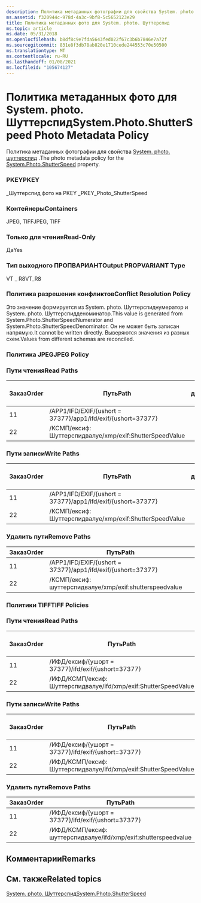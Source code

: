 ```yaml
---
description: Политика метаданных фотографии для свойства System. photo. Шуттерспид.
ms.assetid: f320944c-978d-4a3c-9bf8-5c5652123e29
title: Политика метаданных фото для System. photo. Шуттерспид
ms.topic: article
ms.date: 05/31/2018
ms.openlocfilehash: b8df8c9e7fda5643fed022f67c3b6b7846e7a72f
ms.sourcegitcommit: 831e8f3db78ab820e1710cede244553c70e50500
ms.translationtype: MT
ms.contentlocale: ru-RU
ms.lasthandoff: 01/08/2021
ms.locfileid: "105674127"
---
```

# <a name="systemphotoshutterspeed-photo-metadata-policy"></a><span data-ttu-id="b3c94-103">Политика метаданных фото для System. photo. Шуттерспид</span><span class="sxs-lookup"><span data-stu-id="b3c94-103">System.Photo.ShutterSpeed Photo Metadata Policy</span></span>

<span data-ttu-id="b3c94-104">Политика метаданных фотографии для свойства [System. photo. шуттерспид](../properties/props-system-photo-shutterspeed.md) .</span><span class="sxs-lookup"><span data-stu-id="b3c94-104">The photo metadata policy for the [System.Photo.ShutterSpeed](../properties/props-system-photo-shutterspeed.md) property.</span></span>

### <a name="pkey"></a><span data-ttu-id="b3c94-105">PKEY</span><span class="sxs-lookup"><span data-stu-id="b3c94-105">PKEY</span></span>

<span data-ttu-id="b3c94-106">\_Шуттерспид фото на PKEY \_</span><span class="sxs-lookup"><span data-stu-id="b3c94-106">PKEY\_Photo\_ShutterSpeed</span></span>

### <a name="containers"></a><span data-ttu-id="b3c94-107">Контейнеры</span><span class="sxs-lookup"><span data-stu-id="b3c94-107">Containers</span></span>

<span data-ttu-id="b3c94-108">JPEG, TIFF</span><span class="sxs-lookup"><span data-stu-id="b3c94-108">JPEG, TIFF</span></span>

### <a name="read-only"></a><span data-ttu-id="b3c94-109">Только для чтения</span><span class="sxs-lookup"><span data-stu-id="b3c94-109">Read-Only</span></span>

<span data-ttu-id="b3c94-110">Да</span><span class="sxs-lookup"><span data-stu-id="b3c94-110">Yes</span></span>

### <a name="output-propvariant-type"></a><span data-ttu-id="b3c94-111">Тип выходного ПРОПВАРИАНТ</span><span class="sxs-lookup"><span data-stu-id="b3c94-111">Output PROPVARIANT Type</span></span>

<span data-ttu-id="b3c94-112">VT \_ R8</span><span class="sxs-lookup"><span data-stu-id="b3c94-112">VT\_R8</span></span>

### <a name="conflict-resolution-policy"></a><span data-ttu-id="b3c94-113">Политика разрешения конфликтов</span><span class="sxs-lookup"><span data-stu-id="b3c94-113">Conflict Resolution Policy</span></span>

<span data-ttu-id="b3c94-114">Это значение формируется из System. photo. Шуттерспиднумератор и System. photo. Шуттерспидденоминатор.</span><span class="sxs-lookup"><span data-stu-id="b3c94-114">This value is generated from System.Photo.ShutterSpeedNumerator and System.Photo.ShutterSpeedDenominator.</span></span> <span data-ttu-id="b3c94-115">Он не может быть записан напрямую.</span><span class="sxs-lookup"><span data-stu-id="b3c94-115">It cannot be written directly.</span></span> <span data-ttu-id="b3c94-116">Выверяются значения из разных схем.</span><span class="sxs-lookup"><span data-stu-id="b3c94-116">Values from different schemas are reconciled.</span></span>

### <a name="jpeg-policy"></a><span data-ttu-id="b3c94-117">Политика JPEG</span><span class="sxs-lookup"><span data-stu-id="b3c94-117">JPEG Policy</span></span>

### <a name="read-paths"></a><span data-ttu-id="b3c94-118">Пути чтения</span><span class="sxs-lookup"><span data-stu-id="b3c94-118">Read Paths</span></span>



| <span data-ttu-id="b3c94-119">Заказ</span><span class="sxs-lookup"><span data-stu-id="b3c94-119">Order</span></span> | <span data-ttu-id="b3c94-120">Путь</span><span class="sxs-lookup"><span data-stu-id="b3c94-120">Path</span></span>                          | <span data-ttu-id="b3c94-121">Формат диска</span><span class="sxs-lookup"><span data-stu-id="b3c94-121">Disk Format</span></span> |
|-------|-------------------------------|-------------|
| <span data-ttu-id="b3c94-122">1</span><span class="sxs-lookup"><span data-stu-id="b3c94-122">1</span></span>     | <span data-ttu-id="b3c94-123">/APP1/IFD/EXIF/{ushort = 37377}</span><span class="sxs-lookup"><span data-stu-id="b3c94-123">/app1/ifd/exif/{ushort=37377}</span></span> |             |
| <span data-ttu-id="b3c94-124">2</span><span class="sxs-lookup"><span data-stu-id="b3c94-124">2</span></span>     | <span data-ttu-id="b3c94-125">/КСМП/ексиф: Шуттерспидвалуе</span><span class="sxs-lookup"><span data-stu-id="b3c94-125">/xmp/exif:ShutterSpeedValue</span></span>   |             |



 

### <a name="write-paths"></a><span data-ttu-id="b3c94-126">Пути записи</span><span class="sxs-lookup"><span data-stu-id="b3c94-126">Write Paths</span></span>



| <span data-ttu-id="b3c94-127">Заказ</span><span class="sxs-lookup"><span data-stu-id="b3c94-127">Order</span></span> | <span data-ttu-id="b3c94-128">Путь</span><span class="sxs-lookup"><span data-stu-id="b3c94-128">Path</span></span>                          | <span data-ttu-id="b3c94-129">Формат диска</span><span class="sxs-lookup"><span data-stu-id="b3c94-129">Disk Format</span></span> |
|-------|-------------------------------|-------------|
| <span data-ttu-id="b3c94-130">1</span><span class="sxs-lookup"><span data-stu-id="b3c94-130">1</span></span>     | <span data-ttu-id="b3c94-131">/APP1/IFD/EXIF/{ushort = 37377}</span><span class="sxs-lookup"><span data-stu-id="b3c94-131">/app1/ifd/exif/{ushort=37377}</span></span> |             |
| <span data-ttu-id="b3c94-132">2</span><span class="sxs-lookup"><span data-stu-id="b3c94-132">2</span></span>     | <span data-ttu-id="b3c94-133">/КСМП/ексиф: Шуттерспидвалуе</span><span class="sxs-lookup"><span data-stu-id="b3c94-133">/xmp/exif:ShutterSpeedValue</span></span>   |             |



 

### <a name="remove-paths"></a><span data-ttu-id="b3c94-134">Удалить пути</span><span class="sxs-lookup"><span data-stu-id="b3c94-134">Remove Paths</span></span>



| <span data-ttu-id="b3c94-135">Заказ</span><span class="sxs-lookup"><span data-stu-id="b3c94-135">Order</span></span> | <span data-ttu-id="b3c94-136">Путь</span><span class="sxs-lookup"><span data-stu-id="b3c94-136">Path</span></span>                          |
|-------|-------------------------------|
| <span data-ttu-id="b3c94-137">1</span><span class="sxs-lookup"><span data-stu-id="b3c94-137">1</span></span>     | <span data-ttu-id="b3c94-138">/APP1/IFD/EXIF/{ushort = 37377}</span><span class="sxs-lookup"><span data-stu-id="b3c94-138">/app1/ifd/exif/{ushort=37377}</span></span> |
| <span data-ttu-id="b3c94-139">2</span><span class="sxs-lookup"><span data-stu-id="b3c94-139">2</span></span>     | <span data-ttu-id="b3c94-140">/КСМП/ексиф: шуттерспидвалуе</span><span class="sxs-lookup"><span data-stu-id="b3c94-140">/xmp/exif:shutterspeedvalue</span></span>   |



 

### <a name="tiff-policies"></a><span data-ttu-id="b3c94-141">Политики TIFF</span><span class="sxs-lookup"><span data-stu-id="b3c94-141">TIFF Policies</span></span>

### <a name="read-paths"></a><span data-ttu-id="b3c94-142">Пути чтения</span><span class="sxs-lookup"><span data-stu-id="b3c94-142">Read Paths</span></span>



| <span data-ttu-id="b3c94-143">Заказ</span><span class="sxs-lookup"><span data-stu-id="b3c94-143">Order</span></span> | <span data-ttu-id="b3c94-144">Путь</span><span class="sxs-lookup"><span data-stu-id="b3c94-144">Path</span></span>                            | <span data-ttu-id="b3c94-145">Формат диска</span><span class="sxs-lookup"><span data-stu-id="b3c94-145">Disk Format</span></span> |
|-------|---------------------------------|-------------|
| <span data-ttu-id="b3c94-146">1</span><span class="sxs-lookup"><span data-stu-id="b3c94-146">1</span></span>     | <span data-ttu-id="b3c94-147">/ИФД/ексиф/{ушорт = 37377}</span><span class="sxs-lookup"><span data-stu-id="b3c94-147">/ifd/exif/{ushort=37377}</span></span>        |             |
| <span data-ttu-id="b3c94-148">2</span><span class="sxs-lookup"><span data-stu-id="b3c94-148">2</span></span>     | <span data-ttu-id="b3c94-149">/ИФД/КСМП/ексиф: Шуттерспидвалуе</span><span class="sxs-lookup"><span data-stu-id="b3c94-149">/ifd/xmp/exif:ShutterSpeedValue</span></span> |             |



 

### <a name="write-paths"></a><span data-ttu-id="b3c94-150">Пути записи</span><span class="sxs-lookup"><span data-stu-id="b3c94-150">Write Paths</span></span>



| <span data-ttu-id="b3c94-151">Заказ</span><span class="sxs-lookup"><span data-stu-id="b3c94-151">Order</span></span> | <span data-ttu-id="b3c94-152">Путь</span><span class="sxs-lookup"><span data-stu-id="b3c94-152">Path</span></span>                            | <span data-ttu-id="b3c94-153">Формат диска</span><span class="sxs-lookup"><span data-stu-id="b3c94-153">Disk Format</span></span> |
|-------|---------------------------------|-------------|
| <span data-ttu-id="b3c94-154">1</span><span class="sxs-lookup"><span data-stu-id="b3c94-154">1</span></span>     | <span data-ttu-id="b3c94-155">/ИФД/ексиф/{ушорт = 37377}</span><span class="sxs-lookup"><span data-stu-id="b3c94-155">/ifd/exif/{ushort=37377}</span></span>        |             |
| <span data-ttu-id="b3c94-156">2</span><span class="sxs-lookup"><span data-stu-id="b3c94-156">2</span></span>     | <span data-ttu-id="b3c94-157">/ИФД/КСМП/ексиф: Шуттерспидвалуе</span><span class="sxs-lookup"><span data-stu-id="b3c94-157">/ifd/xmp/exif:ShutterSpeedValue</span></span> |             |



 

### <a name="remove-paths"></a><span data-ttu-id="b3c94-158">Удалить пути</span><span class="sxs-lookup"><span data-stu-id="b3c94-158">Remove Paths</span></span>



| <span data-ttu-id="b3c94-159">Заказ</span><span class="sxs-lookup"><span data-stu-id="b3c94-159">Order</span></span> | <span data-ttu-id="b3c94-160">Путь</span><span class="sxs-lookup"><span data-stu-id="b3c94-160">Path</span></span>                            |
|-------|---------------------------------|
| <span data-ttu-id="b3c94-161">1</span><span class="sxs-lookup"><span data-stu-id="b3c94-161">1</span></span>     | <span data-ttu-id="b3c94-162">/ИФД/ексиф/{ушорт = 37377}</span><span class="sxs-lookup"><span data-stu-id="b3c94-162">/ifd/exif/{ushort=37377}</span></span>        |
| <span data-ttu-id="b3c94-163">2</span><span class="sxs-lookup"><span data-stu-id="b3c94-163">2</span></span>     | <span data-ttu-id="b3c94-164">/ИФД/КСМП/ексиф: шуттерспидвалуе</span><span class="sxs-lookup"><span data-stu-id="b3c94-164">/ifd/xmp/exif:shutterspeedvalue</span></span> |



 

## <a name="remarks"></a><span data-ttu-id="b3c94-165">Комментарии</span><span class="sxs-lookup"><span data-stu-id="b3c94-165">Remarks</span></span>

## <a name="related-topics"></a><span data-ttu-id="b3c94-166">См. также</span><span class="sxs-lookup"><span data-stu-id="b3c94-166">Related topics</span></span>

<dl> <dt>

[<span data-ttu-id="b3c94-167">System. photo. Шуттерспид</span><span class="sxs-lookup"><span data-stu-id="b3c94-167">System.Photo.ShutterSpeed</span></span>](../properties/props-system-photo-shutterspeed.md)
</dt> </dl>

 

 
